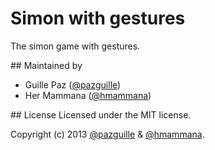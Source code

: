 # Simon with gestures

The simon game with gestures.

## Maintained by

- Guille Paz ([@pazguille](https://twitter.com/pazguille))
- Her Mammana ([@hmammana](https://twitter.com/hmammana))

## License
Licensed under the MIT license.

Copyright (c) 2013 [@pazguille](http://twitter.com/pazguille) & [@hmammana](http://twitter.com/hmammana).